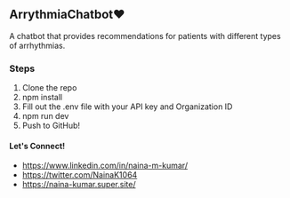 ## ArrythmiaChatbot❤️
A chatbot that provides recommendations for patients with different types of arrhythmias.

### Steps
1. Clone the repo
2. npm install
3. Fill out the .env file with your API key and Organization ID
4. npm run dev
5. Push to GitHub!

#### Let's Connect!
- https://www.linkedin.com/in/naina-m-kumar/
- https://twitter.com/NainaK1064
- https://naina-kumar.super.site/



